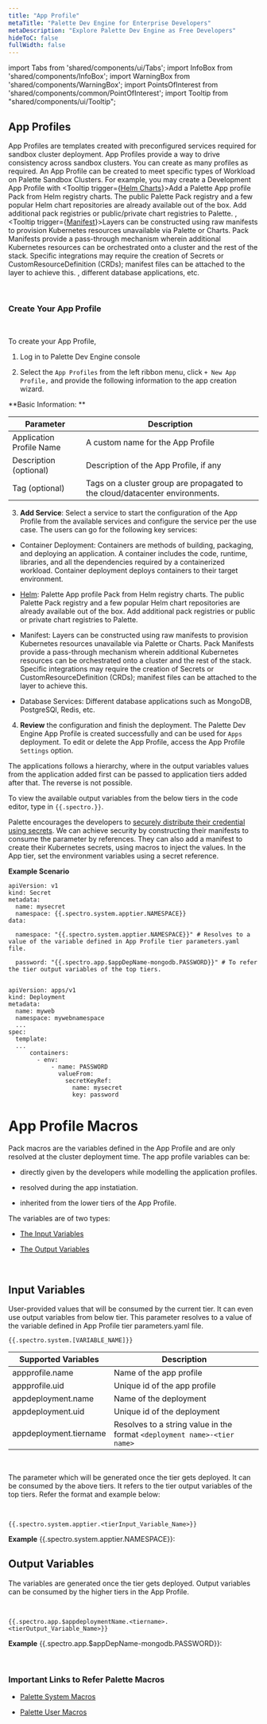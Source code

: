 ```yaml
---
title: "App Profile"
metaTitle: "Palette Dev Engine for Enterprise Developers"
metaDescription: "Explore Palette Dev Engine as Free Developers"
hideToC: false
fullWidth: false
---
```


import Tabs from 'shared/components/ui/Tabs';
import InfoBox from 'shared/components/InfoBox';
import WarningBox from 'shared/components/WarningBox';
import PointsOfInterest from 'shared/components/common/PointOfInterest';
import Tooltip from "shared/components/ui/Tooltip";



## App Profiles

App Profiles are templates created with preconfigured services required for sandbox cluster deployment. App Profiles provide a way to drive consistency across sandbox clusters. You can create as many profiles as required. An App Profile can be created to meet specific types of Workload on Palette Sandbox Clusters. For example, you may create a Development App Profile with <Tooltip trigger={<u>Helm Charts</u>}>Add a Palette App profile Pack from Helm registry charts. The public Palette Pack registry and a few popular Helm chart repositories are already available out of the box. Add additional pack registries or public/private chart registries to Palette. </Tooltip>
, <Tooltip trigger={<u>Manifest</u>}>Layers can be constructed using raw manifests to provision Kubernetes resources unavailable via Palette or Charts. Pack Manifests provide a pass-through mechanism wherein additional Kubernetes resources can be orchestrated onto a cluster and the rest of the stack. Specific integrations may require the creation of Secrets or CustomResourceDefinition (CRDs); manifest files can be attached to the layer to achieve this. </Tooltip>, different database applications, etc. 

<br />

	                                                                                                                                                                                                                                                                                                                                                                                                                                                                                                                                                                                                                                                                                                                                                                                                                                                                                                                                                                                                                                                                                                                                                                                                                                                                                                                                                                                                                                                                                                                                                                                                                                                                                                                                                                                                                                                                                                                                                                                                                                                                                                                                                                                                                                                                                                                                                                                                                                                                                                                                                                                                                                                                                                                                                                                                                                                                                                                                                                                                                                                                                                                                                                                                                                                                                                                                                                                                                                                                                                                                                                                                                                                                                                                                                                                                                                                                                                                                                                                  
### Create Your App Profile

<br />

To create your App Profile,
<br />

1. Log in to Palette Dev Engine console


2. Select the `App Profiles` from the left ribbon menu, click `+ New App Profile,` and provide the following information to the app creation wizard.

**Basic Information: **

|         Parameter           | Description  |
|-------------------------------|-----------------|
|Application Profile Name | A custom name for the App Profile|
|Description (optional)   | Description of the App Profile, if any | 
|Tag (optional)               | Tags on a cluster group are propagated to the cloud/datacenter environments.|

3. **Add Service**: Select a service to start the configuration of the App Profile from the available services and configure the service per the use case. The users can go for the following key services:

  * Container Deployment: Containers are methods of building, packaging, and deploying an application. A container includes the code, runtime, libraries, and all the dependencies required by a containerized workload. Container deployment deploys containers to their target environment.
 

 * [Helm](/devx/registries#palettehelmregistry): Palette App profile Pack from Helm registry charts. The public Palette Pack registry and a few popular Helm chart repositories are already available out of the box. Add additional pack registries or public or private chart registries to Palette.
 

 * Manifest: Layers can be constructed using raw manifests to provision Kubernetes resources unavailable via Palette or Charts. Pack Manifests provide a pass-through mechanism wherein additional Kubernetes resources can be orchestrated onto a cluster and the rest of the stack. Specific integrations may require the creation of Secrets or CustomResourceDefinition (CRDs); manifest files can be attached to the layer to achieve this.
  

 *  Database Services: Different database applications such as MongoDB, PostgreSQl, Redis, etc.

4. **Review** the configuration and finish the deployment.
The Palette Dev Engine App Profile is created successfully and can be used for `Apps` deployment. To edit or delete the App Profile, access the App Profile `Settings` option. 

<InfoBox>

The applications follows a hierarchy, where in the output variables values from the application added first can be passed to application tiers added after that. The reverse is not possible.

To view the available output variables from the below tiers in the code editor, type in ```{{.spectro.}}```.
</InfoBox>

<WarningBox>

Palette encourages the developers to [securely distribute their credential using secrets](https://kubernetes.io/docs/tasks/inject-data-application/distribute-credentials-secure/). We can achieve security by constructing their manifests to consume the parameter by references. They can also add a manifest to create their Kubernetes secrets, using macros to inject the values. In the App tier, set the environment variables using a secret reference. 

**Example Scenario**

```
apiVersion: v1
kind: Secret
metadata:
  name: mysecret
  namespace: {{.spectro.system.apptier.NAMESPACE}}
data:
  
  namespace: "{{.spectro.system.apptier.NAMESPACE}}" # Resolves to a value of the variable defined in App Profile tier parameters.yaml file.

  password: "{{.spectro.app.$appDepName-mongodb.PASSWORD}}" # To refer the tier output variables of the top tiers.
	
```
```
apiVersion: apps/v1
kind: Deployment
metadata:
  name: myweb
  namespace: mywebnamespace
  ...
spec:
  template:
  ...
      containers:
        - env:
            - name: PASSWORD
              valueFrom:
                secretKeyRef:
                  name: mysecret
                  key: password
```



</WarningBox>

# App Profile Macros

Pack macros are the variables defined in the App Profile and are only resolved at the cluster deployment time. The app profile variables can be:

* directly given by the developers while modelling the application profiles.

* resolved during the app instatiation.

* inherited from the lower tiers of the App Profile.

The variables are of two types:

* [The Input Variables](/devx/app-profile#inputparameters)

* [The Output Variables](/devx/app-profile#outputparameters)
<br />

## Input Variables

User-provided values that will be consumed by the current tier. It can even use output variables from below tier. This parameter resolves to a value of the variable defined in App Profile tier parameters.yaml file.

```
{{.spectro.system.[VARIABLE_NAME]}}
```
|**Supported Variables**|  Description|
|-----------------------|-------------|
|appprofile.name|Name of the app profile|
|appprofile.uid|Unique id of the app profile|
|appdeployment.name|Name of the deployment|
|appdeployment.uid|Unique id of the deployment|
|appdeployment.tiername| Resolves to a string value in the format `<deployment name>-<tier name>`|

<br />

The parameter which will be generated once the tier gets deployed. It can be consumed by the above tiers. It refers to the tier output variables of the top tiers. Refer the format and example below:

<br />

```
{{.spectro.system.apptier.<tierInput_Variable_Name>}}
```

**Example**
{{.spectro.system.apptier.NAMESPACE}}: 


## Output Variables

The variables are generated once the tier gets deployed. Output variables can be consumed by the higher tiers in the App Profile.


<br /> 


```
{{.spectro.app.$appdeploymentName.<tiername>.<tierOutput_Variable_Name>}} 
```

**Example**
{{.spectro.app.$appDepName-mongodb.PASSWORD}}: 

<br />

### Important Links to Refer Palette Macros

* [Palette System Macros](/registries-and-packs/pack-constraints#packmacros)

* [Palette User Macros](/clusters/cluster-management/macros#overview)
<br />
<br />
